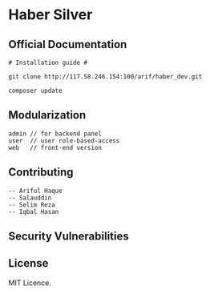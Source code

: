 # Haber Silver


## Official Documentation

    # Installation guide #
    
    git clone http://117.58.246.154:100/arif/haber_dev.git
    
    composer update
    
    
## Modularization 

    admin // for backend panel 
    user  // user role-based-access
    web   // front-end version


## Contributing

    -- Ariful Haque 
    -- Salauddin
    -- Selim Reza
    -- Iqbal Hasan  

## Security Vulnerabilities



## License

MIT Licence. 


